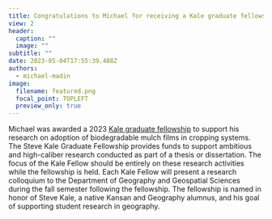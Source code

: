 ```yaml
---
title: Congratulations to Michael for receiving a Kale graduate fellowship!
view: 2
header:
  caption: ""
  image: ""
subtitle: ""
date: 2023-05-04T17:55:39.488Z
authors:
  - michael-madin
image:
  filename: featured.png
  focal_point: TOPLEFT
  preview_only: true
---
```

Michael was awarded a 2023 [Kale graduate fellowship](https://www.k-state.edu/geography/research/fellowships.html) to support his research on adoption of biodegradable mulch films in cropping systems. The Steve Kale Graduate Fellowship provides funds to support ambitious and high-caliber research conducted as part of a thesis or dissertation. The focus of the Kale Fellow should be entirely on these research activities while the fellowship is held. Each Kale Fellow will present a research colloquium to the Department of Geography and Geospatial Sciences during the fall semester following the fellowship. The fellowship is named in honor of Steve Kale, a native Kansan and Geography alumnus, and his goal of supporting student research in geography.